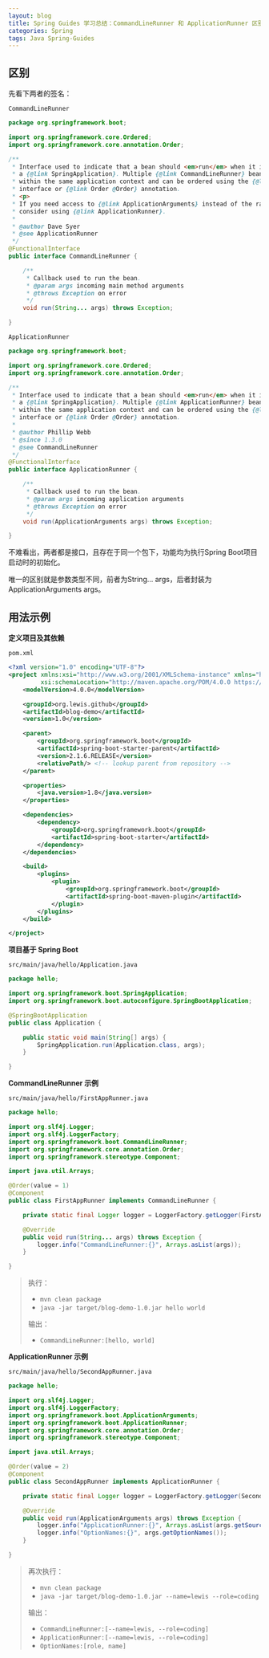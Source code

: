 ```yaml
---
layout: blog
title: Spring Guides 学习总结：CommandLineRunner 和 ApplicationRunner 区别
categories: Spring
tags: Java Spring-Guides
---
```


## 区别

先看下两者的签名：

`CommandLineRunner`

```java
package org.springframework.boot;

import org.springframework.core.Ordered;
import org.springframework.core.annotation.Order;

/**
 * Interface used to indicate that a bean should <em>run</em> when it is contained within
 * a {@link SpringApplication}. Multiple {@link CommandLineRunner} beans can be defined
 * within the same application context and can be ordered using the {@link Ordered}
 * interface or {@link Order @Order} annotation.
 * <p>
 * If you need access to {@link ApplicationArguments} instead of the raw String array
 * consider using {@link ApplicationRunner}.
 *
 * @author Dave Syer
 * @see ApplicationRunner
 */
@FunctionalInterface
public interface CommandLineRunner {

    /**
     * Callback used to run the bean.
     * @param args incoming main method arguments
     * @throws Exception on error
     */
    void run(String... args) throws Exception;

}
```

`ApplicationRunner`

```java
package org.springframework.boot;

import org.springframework.core.Ordered;
import org.springframework.core.annotation.Order;

/**
 * Interface used to indicate that a bean should <em>run</em> when it is contained within
 * a {@link SpringApplication}. Multiple {@link ApplicationRunner} beans can be defined
 * within the same application context and can be ordered using the {@link Ordered}
 * interface or {@link Order @Order} annotation.
 *
 * @author Phillip Webb
 * @since 1.3.0
 * @see CommandLineRunner
 */
@FunctionalInterface
public interface ApplicationRunner {

    /**
     * Callback used to run the bean.
     * @param args incoming application arguments
     * @throws Exception on error
     */
    void run(ApplicationArguments args) throws Exception;

}
```

不难看出，两者都是接口，且存在于同一个包下，功能均为执行Spring Boot项目启动时的初始化。

唯一的区别就是参数类型不同，前者为String... args，后者封装为ApplicationArguments args。

## 用法示例

**定义项目及其依赖**

`pom.xml`

```xml
<?xml version="1.0" encoding="UTF-8"?>
<project xmlns:xsi="http://www.w3.org/2001/XMLSchema-instance" xmlns="http://maven.apache.org/POM/4.0.0"
         xsi:schemaLocation="http://maven.apache.org/POM/4.0.0 https://maven.apache.org/xsd/maven-4.0.0.xsd">
    <modelVersion>4.0.0</modelVersion>

    <groupId>org.lewis.github</groupId>
    <artifactId>blog-demo</artifactId>
    <version>1.0</version>

    <parent>
        <groupId>org.springframework.boot</groupId>
        <artifactId>spring-boot-starter-parent</artifactId>
        <version>2.1.6.RELEASE</version>
        <relativePath/> <!-- lookup parent from repository -->
    </parent>

    <properties>
        <java.version>1.8</java.version>
    </properties>

    <dependencies>
        <dependency>
            <groupId>org.springframework.boot</groupId>
            <artifactId>spring-boot-starter</artifactId>
        </dependency>
    </dependencies>

    <build>
        <plugins>
            <plugin>
                <groupId>org.springframework.boot</groupId>
                <artifactId>spring-boot-maven-plugin</artifactId>
            </plugin>
        </plugins>
    </build>

</project>
```

**项目基于 Spring Boot**

`src/main/java/hello/Application.java`

```java
package hello;

import org.springframework.boot.SpringApplication;
import org.springframework.boot.autoconfigure.SpringBootApplication;

@SpringBootApplication
public class Application {

    public static void main(String[] args) {
        SpringApplication.run(Application.class, args);
    }

}
```

**CommandLineRunner 示例**

`src/main/java/hello/FirstAppRunner.java`

```java
package hello;

import org.slf4j.Logger;
import org.slf4j.LoggerFactory;
import org.springframework.boot.CommandLineRunner;
import org.springframework.core.annotation.Order;
import org.springframework.stereotype.Component;

import java.util.Arrays;

@Order(value = 1)
@Component
public class FirstAppRunner implements CommandLineRunner {

    private static final Logger logger = LoggerFactory.getLogger(FirstAppRunner.class);

    @Override
    public void run(String... args) throws Exception {
        logger.info("CommandLineRunner:{}", Arrays.asList(args));
    }

}
```

> 执行：
> 
> * `mvn clean package`
> * `java -jar target/blog-demo-1.0.jar hello world`
> 
> 输出：
> 
> * `CommandLineRunner:[hello, world]`

**ApplicationRunner 示例**

`src/main/java/hello/SecondAppRunner.java`

```java
package hello;

import org.slf4j.Logger;
import org.slf4j.LoggerFactory;
import org.springframework.boot.ApplicationArguments;
import org.springframework.boot.ApplicationRunner;
import org.springframework.core.annotation.Order;
import org.springframework.stereotype.Component;

import java.util.Arrays;

@Order(value = 2)
@Component
public class SecondAppRunner implements ApplicationRunner {

    private static final Logger logger = LoggerFactory.getLogger(SecondAppRunner.class);

    @Override
    public void run(ApplicationArguments args) throws Exception {
        logger.info("ApplicationRunner:{}", Arrays.asList(args.getSourceArgs()));
        logger.info("OptionNames:{}", args.getOptionNames());
    }

}
```

> 再次执行：
> 
> * `mvn clean package`
> * `java -jar target/blog-demo-1.0.jar --name=lewis --role=coding`
> 
> 输出：
> 
> * `CommandLineRunner:[--name=lewis, --role=coding]`
> * `ApplicationRunner:[--name=lewis, --role=coding]`
> * `OptionNames:[role, name]`